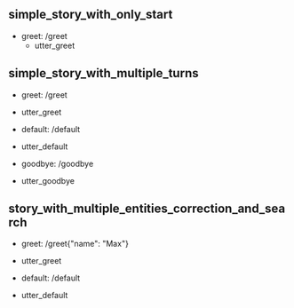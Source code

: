 ## simple_story_with_only_start
* greet: /greet
    - utter_greet

## simple_story_with_multiple_turns
* greet: /greet
 - utter_greet
* default: /default
 - utter_default
 * goodbye: /goodbye
 - utter_goodbye
 
 ## story_with_multiple_entities_correction_and_search	
* greet: /greet{"name": "Max"}
 - utter_greet
* default: /default
 - utter_default
